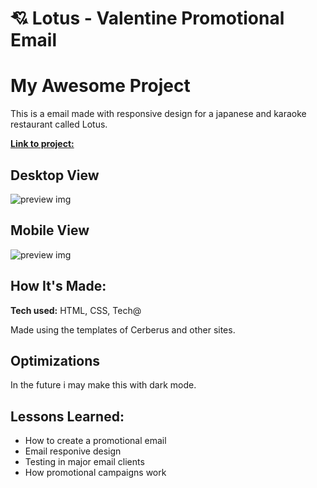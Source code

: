 # 💘 Lotus - Valentine Promotional Email

# My Awesome Project
This is a email made with responsive design for a japanese and karaoke restaurant called Lotus.

<a href="https://lucasperrotaroriz.github.io/Valentines-Day-Promo-Email-01/" target="_blank">**Link to project:** </a>

## Desktop View
![preview img](https://github.com/LucasPerrotaRoriz/Valentines-Day-Promo-Email-01/blob/main/images/valentine-1.gif?raw=true)

## Mobile View
![preview img](https://github.com/LucasPerrotaRoriz/Valentines-Day-Promo-Email-01/blob/main/images/valentine-2.gif?raw=true)

## How It's Made:
**Tech used:** HTML, CSS, Tech@

Made using the templates of Cerberus and other sites.

## Optimizations

In the future i may make this with dark mode.

## Lessons Learned:

* How to create a promotional email
* Email responive design
* Testing in major email clients
* How promotional campaigns work

<!-- 
## Examples:
Take a look at these couple examples that I have in my own portfolio:

**Palettable:** https://github.com/alecortega/palettable

**Twitter Battle:** https://github.com/alecortega/twitter-battle

**Patch Panel:** https://github.com/alecortega/patch-panel

-->
